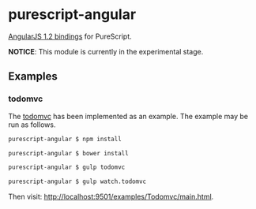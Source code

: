 # purescript-angular

[AngularJS 1.2 bindings](MODULE.md) for PureScript.

**NOTICE**: This module is currently in the experimental stage.

## Examples

### todomvc

The [todomvc](http://todomvc.com/architecture-examples/angularjs) has been implemented as an example. The example may be run as follows.

```bash
purescript-angular $ npm install

purescript-angular $ bower install

purescript-angular $ gulp todomvc

purescript-angular $ gulp watch.todomvc
```

Then visit: [http://localhost:9501/examples/Todomvc/main.html](http://localhost:9501/examples/Todomvc/main.html).

